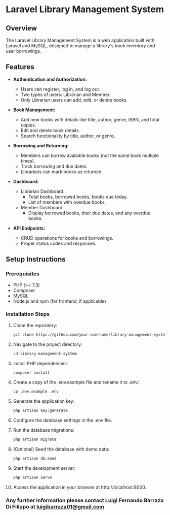 # Laravel Library Management System

## Overview
The Laravel Library Management System is a web application built with Laravel and MySQL, designed to manage a library's book inventory and user borrowings.

## Features
- **Authentication and Authorization:**
  - Users can register, log in, and log out.
  - Two types of users: Librarian and Member.
  - Only Librarian users can add, edit, or delete books.

- **Book Management:**
  - Add new books with details like title, author, genre, ISBN, and total copies.
  - Edit and delete book details.
  - Search functionality by title, author, or genre.

- **Borrowing and Returning:**
  - Members can borrow available books (not the same book multiple times).
  - Track borrowing and due dates.
  - Librarians can mark books as returned.

- **Dashboard:**
  - Librarian Dashboard:
    - Total books, borrowed books, books due today.
    - List of members with overdue books.
  - Member Dashboard:
    - Display borrowed books, their due dates, and any overdue books.

- **API Endpoints:**
  - CRUD operations for books and borrowings.
  - Proper status codes and responses.

## Setup Instructions

### Prerequisites
- PHP (>= 7.3)
- Composer
- MySQL
- Node.js and npm (for frontend, if applicable)

### Installation Steps
1. Clone the repository:
   ```bash
   git clone https://github.com/your-username/library-management-system.git

1. Navigate to the project directory:
   ```bash
   cd library-management-system

2. Install PHP dependencies:
    ```bash
    composer install
    
3. Create a copy of the .env.example file and rename it to .env:
    ```bash
    cp .env.example .env

4. Generate the application key:
   ```bash
   php artisan key:generate

5. Configure the database settings in the .env file.
   
6. Run the database migrations:
   ```bash
   php artisan migrate
   
7. (Optional) Seed the database with demo data:
   ```bash
   php artisan db:seed

8. Start the development server:
   ```bash
   php artisan serve

9. Access the application in your browser at http://localhost:8000.

### Any further information please contact Luigi Fernando Barraza Di Filippo at luigibarraza01@gmail.com
